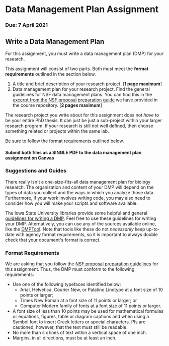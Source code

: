 # Data Management Plan Assignment

### Due: 7 April 2021

## Write a Data Management Plan

For this assignment, you must write a data management plan (DMP) for *your* research. 

This assignment will consist of two parts. Both must meet the **format requirements** outlined in the section below.

1. A title and brief description of your research project. [**1 page maximum**]
2. Data management plan for your research project. Find the general guidelines for NSF data management plans. You can find this in the [excerpt from the NSF proposal preparation guide](https://github.com/EEOB-BioData/BCB546-Spring2023/blob/master/assignments/DMP_Assignment/NSF-DMP.md) we have provided in the course repository. [**2 pages maximum**]

The research project you write about for this assignment does not *have* to be your entire PhD thesis. It can just be just a sub-project within your larger research program. If your research is still not well defined, then choose something related or projects within the same lab. 

Be sure to follow the format requirements outlined below.

#### Submit both files as a SINGLE PDF to the data management plan assignment on Canvas

### Suggestions and Guides

There really isn't a one-size-fits-all data management plan for biology research. The organization and content of your DMP will depend on the types of data you collect and the ways in which you analyze those data. Furthermore, if your work involves writing code, you may also need to consider how you will make your scripts and software available. 

The Iowa State University libraries provide some helpful and general [guidelines for writing a DMP](hhttp://instr.iastate.libguides.com/dmp/home).
Feel free to use these guidelines for writing your DMP. Alternatively, you can use any of the sources available online, like the [DMPTool](https://dmptool.org/). Note that tools like these do not _necessarily_ keep up-to-date with agency format requirements, so it is important to always double check that your document's format is correct.

### Format Requirements

We are asking that you follow the [NSF proposal preparation guidelines](https://www.nsf.gov/pubs/policydocs/pappg18_1/pappg_2.jsp) for this assignment. Thus, the DMP must conform to the following requirements:

* Use one of the following typefaces identified below:
	* Arial, Helvetica, Courier New, or Palatino Linotype at a font size of 10 points or larger;
	* Times New Roman at a font size of 11 points or larger; or
	* Computer Modern family of fonts at a font size of 11 points or larger.
* A font size of less than 10 points may be used for mathematical formulas or equations, figures, table or diagram captions and when using a Symbol font to insert Greek letters or special characters. PIs are cautioned, however, that the text must still be readable.
* No more than six lines of text within a vertical space of one inch.
* Margins, in all directions, must be at least an inch.